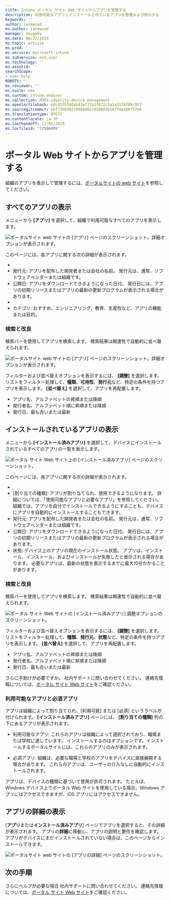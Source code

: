 ```yaml
---
title: Intune ポータル サイト Web サイトからアプリを管理する
description: 利用可能なアプリとインストールされているアプリを管理および表示する
keywords: ''
author: lenewsad
ms.author: lanewsad
manager: dougeby
ms.date: 06/27/2019
ms.topic: article
ms.prod: ''
ms.service: microsoft-intune
ms.subservice: end-user
ms.technology: ''
ms.assetid: ''
searchScope:
- User help
ROBOTS: ''
ms.reviewer: ''
ms.suite: ems
ms.custom: intune-enduser
ms.collection: M365-identity-device-management
ms.openlocfilehash: edc45fb3ddab43ef77a3f072c5a1a31f8f88c957
ms.sourcegitcommit: ebf72b038219904d6e7d20024b107f4aa68f57e6
ms.translationtype: MTE75
ms.contentlocale: ja-JP
ms.lasthandoff: 12/05/2019
ms.locfileid: "72506099"
---
```

# <a name="manage-apps-from-the-company-portal-website"></a>ポータル Web サイトからアプリを管理する 
組織のアプリを表示して管理するには、[ポータルサイトの web サイト](https://portal.manage.microsoft.com)を参照してください。 

## <a name="view-all-apps"></a>すべてのアプリの表示  
メニューから **[アプリ]** を選択して、組織で利用可能なすべてのアプリを表示します。 

   ![ポータルサイト web サイトの [アプリ] ページのスクリーンショット。詳細オプションが表示されます。](./media/intune-view-apps-1907.png)  

このページには、各アプリに関する次の詳細が表示されます。  

* [名前]: アプリの詳細ページへのリンクを含むアプリの名前。
* 発行元: アプリを配布した開発者または会社の名前。 発行元は、通常、ソフトウェアベンダーまたは組織です。  
* 公開日: アプリをダウンロードできるようになった日付。 発行日には、アプリの初期リリースまたはアプリの最新の更新プログラムが表示される場合があります。
* [状態]: デバイス上のアプリの現在の状態。利用可能、インストール、およびインストールが含まれます。 
* カテゴリ: おすすめ、エンジニアリング、教育、生産性など、アプリの機能または目的。  

### <a name="search-and-refine"></a>検索と改良   

検索バーを使用してアプリを検索します。 検索結果は関連性で自動的に並べ替えられます。  

   ![ポータルサイト web サイトの [アプリ] ページのスクリーンショット。詳細オプションが表示されます。](./media/intune-refine-all-apps-1907.png)  

フィルターおよび並べ替えオプションを表示するには、 **[調整]** を選択します。 リストをフィルター処理して、**種類**、**可用性**、**発行元**など、特定の条件を持つアプリを表示します。 **[並べ替え]** を選択して、アプリを再配置します。

* アプリ名、アルファベットの昇順または降順 
* 発行者名、アルファベット順に昇順または降順 
* 発行日、最も古いまたは最新  

## <a name="view-installed-apps"></a>インストールされているアプリの表示  
メニューから **[インストール済みアプリ]** を選択して、デバイスにインストールされているすべてのアプリの一覧を表示します。  

   ![ポータル サイト Web サイト上の [インストール済みアプリ] ページのスクリーンショット。](./media/intune-installed-apps-1907.png)  


このページには、各アプリに関する次の詳細が表示されます。  

* [名前]: アプリの詳細ページへのリンクを含むアプリの名前。
* [割り当ての種類]: アプリが割り当てられ、使用できるようになります。 詳細については、「使用可能なアプリと必要なアプリ」を参照してください。 組織では、アプリを自分でインストールできるようにすることも、デバイスにアプリを自動的にインストールすることもできます。  
* 発行元: アプリを配布した開発者または会社の名前。 発行元は、通常、ソフトウェアベンダーまたは組織です。  
* 公開日: アプリをダウンロードできるようになった日付。 発行日には、アプリの初期リリースまたはアプリの最新の更新プログラムが表示される場合があります。
* 状態: デバイス上のアプリの現在のインストール状態。 アプリは、インストール、インストール、およびインストールが失敗したと表示される場合があります。 必要なアプリは、最新の状態を表示するまでに最大10分かかることがあります。  

### <a name="search-and-refine"></a>検索と改良  

検索バーを使用してアプリを検索します。 検索結果は関連性で自動的に並べ替えられます。  

   ![ポータル サイト Web サイトの [インストール済みアプリ] 調整オプションのスクリーンショット。](./media/intune-installed-refine-1907.png)  

フィルターおよび並べ替えオプションを表示するには、 **[調整]** を選択します。 リストをフィルター処理して、**種類**、**発行元**、**状態**など、特定の条件を持つアプリを表示します。 **[並べ替え]** を選択して、アプリを再配置します。

* アプリ名、アルファベットの昇順または降順  
* 発行者名、アルファベット順に昇順または降順  
* 発行日、最も古いまたは最新  

さらに手助けが必要ですか。 社内サポートに問い合わせてください。 連絡先情報については、[ポータル サイト Web サイト](https://go.microsoft.com/fwlink/?linkid=2010980)をご確認ください。  

### <a name="available-and-required-apps"></a>利用可能なアプリと必須アプリ
アプリは組織によって割り当てられ、[利用可能] または [必須] というラベルが付けられます。 **[インストール済みアプリ]** ページには、 **[割り当ての種類]** 列の下にあるアプリが表示されます。 


* 利用可能なアプリ: これらのアプリは組織によって選択されており、職場または学校に適しています。 インストールするのはオプションです。インストールするポータルサイトには、これらのアプリのみが表示されます。 

* 必須アプリ: 組織は、必要な職場と学校のアプリをデバイスに直接展開する場合があります。 これらのアプリは、ユーザーの介入なしに自動的にインストールされます。 

アプリは、デバイスの種類に基づいて使用が許可されます。 たとえば、Windows デバイス上でポータル Web サイトを使用している場合、Windows アプリにはアクセスできますが、iOS アプリにはアクセスできません。  

## <a name="view-app-details"></a>アプリの詳細の表示  
[**アプリ**または**インストール済みアプリ**] ページでアプリを選択すると、その詳細が表示されます。 アプリの**詳細**に移動し、アプリの説明と要件を確認します。 アプリがデバイスにまだインストールされていない場合は、このページからインストールできます。 


   ![ポータルサイト web サイトの [アプリの詳細] ページのスクリーンショット。](./media/intune-app-details-1907.png)  

## <a name="next-steps"></a>次の手順
さらにヘルプが必要な場合 社内サポートに問い合わせてください。 連絡先情報については、[ポータル サイト Web サイト](https://go.microsoft.com/fwlink/?linkid=2010980)をご確認ください。  
